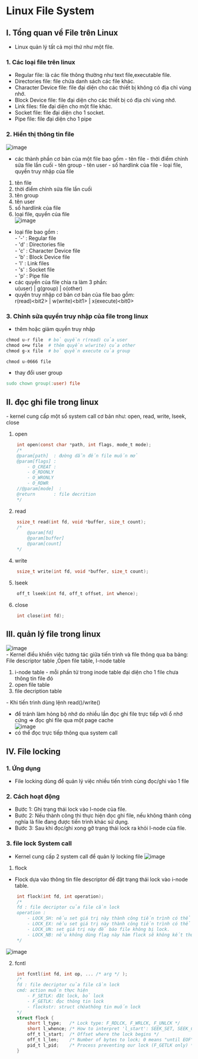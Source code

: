 # Linux File System
## I. Tổng quan về File trên Linux
- Linux quản lý tất cả mọi thứ như một file.

### 1. Các loại file trên linux
- Regular file: là các file thông thường như text file,executable file.
- Directories file: file chứa danh sách các file khác.
- Character Device file: file đại diện cho các thiết bị không có địa chỉ vùng nhớ.
- Block Device file: file đại diện cho các thiết bị có địa chỉ vùng nhớ.
- Link files: file đại diện cho một file khác.
- Socket file: file đại diện cho 1 socket.
- Pipe file: file đại diện cho 1 pipe 
### 2. Hiển thị thông tin file
![image](file_inf.png)
- các thành phần cơ bản của một file bao gồm 
\- tên file
\- thời điểm chỉnh sửa file lần cuối
\- tên group
\- tên user
\- số hardlink của file
\- loại file, quyền truy nhập của file
1. tên file
2. thời điểm chỉnh sửa file lần cuối
3. tên group
4. tên user
5. số hardlink của file
6. loại file, quyền của file \
![image](img.png)
- loại file bao gồm : \
\- '-' : Regular file \
\- 'd' : Directories file \
\- 'c' : Character Device file \
\- 'b' : Block Device file \
\- 'l' : Link files \
\- 's' : Socket file \
\- 'p' : Pipe file 
- các quyền của file chia ra làm 3 phần:\
u(user) | g(group) | o(other)
- quyền truy nhập cơ bản cơ bản của file bao gồm:\
r(read)\<bit2> | w(write)\<bit1> | x(execute)\<bit0>
### 3. Chỉnh sửa quyền truy nhập của file trong linux
- thêm hoặc giảm quyền truy nhập
``` Makefile
chmod u-r file  # bỏ quyền r(read) của user
chmod o+w file  # thêm quyền w(write) của other
chmod g-x file  # bỏ quyền execute của group

chmod u-0666 file  
```
- thay đổi user group
``` Makefile
sudo chown group(:user) file
```
## II. đọc ghi file trong linux
\- kernel cung cấp một số system call cơ bản như: open, read, write, lseek, close
1. open
``` C
    int open(const char *path, int flags, mode_t mode);
    /*
    @param[path]  : đường dẫn đến file muốn mở
    @param[flags] : 
        - O_CREAT :
        - O_RDONLY
        - O_WRONLY
        - O_RDWR
    //@param[mode]  : 
    @return       : file decrition
    */
```
2. read
``` C
    ssize_t read(int fd, void *buffer, size_t count);
    /*
        @param[fd]
        @param[buffer]
        @param[count]
    */
```
4. write
``` C
    ssize_t write(int fd, void *buffer, size_t count);
```
5. lseek
``` C
    off_t lseek(int fd, off_t offset, int whence);
```
6. close
``` C
    int close(int fd);
```
## III. quản lý file trong linux
![image](file_table.png) \
\- Kernel điều khiển việc tương tác giữa tiến trình và file thông qua ba bảng: File descriptor table ,Open file table, I-node table
1. i-node table
\- mỗi phần tử trong inode table đại diện cho 1 file chưa thông tin file đó
3. open file table
4. file decription table

\- Khi tiến trình dùng lệnh read()/write()
* để tránh làm hỏng bộ nhớ do nhiều lần đọc ghi file trực tiếp với ổ nhớ cứng => đọc ghi file qua một page cache \
![image](w_r.png)
* có thể đọc trực tiếp thông qua system call
## IV. File locking
### 1. Ứng dụng 
- File locking dùng để quản lý việc nhiều tiến trình cùng đọc/ghi vào 1 file
### 2. Cách hoạt động 
- Bước 1: Ghi trạng thái lock vào I-node của file.
- Bước 2: Nếu thành công thì thực hiện đọc ghi file, nếu không thành công nghĩa là file đang được tiến trình khác sử dụng.
- Bước 3: Sau khi đọc/ghi xong gỡ trạng thái lock ra khỏi I-node của file.
### 3. file lock System call
- Kernel cung cấp 2 system call để quản lý locking file
![image](file_lock_system_call.png)
1. flock
- Flock dựa vào thông tin file descriptor để đặt trạng thái lock vào i-node table.
``` C
    int flock(int fd, int operation);
    /*
    fd : file decriptor của file cần lock
    operation :
        - LOCK_SH: nếu set giá trị này thành công tiến trình có thể đọc file, không ghi.
        - LOCK_EX: nếu set giá trị này thành công tiến trình có thể đọc ghi file.
        - LOCK_UN: set giá trị này để báo file không bị lock.
        - LOCK_NB: nếu không dùng flag này hàm flock sẽ không kết thúc cho tới khi set được lock.
    */
```
![image](EX_SH.png)

2. fcntl
``` C
    int fcntl(int fd, int op, ... /* arg */ );
    /*  
    fd : file decriptor của file cần lock
    cmd: action muốn thực hiện
        - F_SETLK: đặt lock, bỏ lock
        - F_GETLK: đọc thông tin lock
        - flockstr: struct chứathông tin muốn lock 
    */
    struct flock { 
        short l_type;   /* Lock type: F_RDLCK, F_WRLCK, F_UNLCK */ 
        short l_whence; /* How to interpret 'l_start': SEEK_SET, SEEK_CUR, SEEK_END */
        off_t l_start;  /* Offset where the lock begins */ 
        off_t l_len;    /* Number of bytes to lock; 0 means "until EOF" */
        pid_t l_pid;    /* Process preventing our lock (F_GETLK only) */
    }
```


